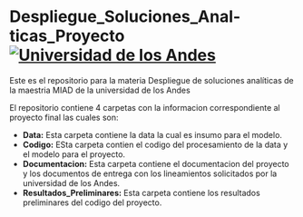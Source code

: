 # Despliegue_Soluciones_Anal-ticas_Proyecto [![Universidad de los Andes][andes-img]][UAndes]
Este es el repositorio para la materia Despliegue de soluciones analíticas de la maestria MIAD de la universidad de los Andes

El repositorio contiene 4 carpetas con la informacion correspondiente al proyecto final las cuales son:

* **Data:** Esta carpeta contiene la data la cual es insumo para el modelo.
* **Codigo:** ESta carpeta contien el codigo del procesamiento de la data y el modelo para el proyecto.
* **Documentacion:** Esta carpeta contiene el documentacion del proyecto y los documentos de entrega con los lineamientos solicitados por la universidad de los Andes.
* **Resultados_Preliminares:** Esta carpeta contiene los resultados preliminares del codigo del proyecto.

[andes-img]: https://upload.wikimedia.org/wikipedia/commons/4/47/University_of_Los_Andes_logo.svg
[UAndes]: https://uniandes.edu.co/

